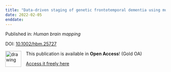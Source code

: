 ```yaml
---
title: "Data-driven staging of genetic frontotemporal dementia using multi-modal MRI."
date: 2022-02-05
enddate:
---
```


Published in: *Human brain mapping*

DOI: [10.1002/hbm.25727](https://doi.org/10.1002/hbm.25727)

<img src="https://upload.wikimedia.org/wikipedia/commons/thumb/7/77/Open_Access_logo_PLoS_transparent.svg/800px-Open_Access_logo_PLoS_transparent.svg.png" alt="drawing" width="50" align="left"/> &nbsp;&nbsp;&nbsp;This publication is available in **Open Access**! (Gold OA)

&nbsp;&nbsp;&nbsp;<a href="https://onlinelibrary.wiley.com/doi/pdfdirect/10.1002/hbm.25727">Access it freely here</a>

